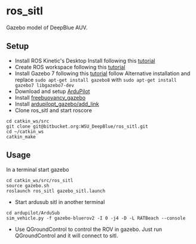 # ros_sitl

Gazebo model of DeepBlue AUV.

## Setup
* Install ROS Kinetic's Desktop Install following this [tutorial](http://wiki.ros.org/kinetic/Installation/Ubuntu)
* Create ROS workspace following this [tutorial](http://wiki.ros.org/ROS/Tutorials/InstallingandConfiguringROSEnvironment)
* Install Gazebo 7 following this [tutorial](http://gazebosim.org/tutorials?tut=install_ubuntu) follow Alternative installation and replace ```sudo apt-get install gazebo8``` with ```sudo apt-get install gazebo7 libgazebo7-dev```
* Download and setup [ArduPilot](git@bitbucket.org:WSU_DeepBlue/ardupilot.git)
* Install [freebuoyancy_gazebo](git@bitbucket.org:WSU_DeepBlue/freebuoyancy_gazebo.git)
* Install [ardupilopt_gazebo/add_link](git@bitbucket.org:WSU_DeepBlue/ardupilot_gazebo.git)
* Clone ros_sitl and start roscore
```
cd catkin_ws/src
git clone git@bitbucket.org:WSU_DeepBlue/ros_sitl.git
cd ~/catkin_ws
catkin_make
```

## Usage
In a terminal start gazebo
```
cd catkin_ws/src/ros_sitl
source gazebo.sh
roslaunch ros_sitl gazebo_sitl.launch
```
* Start ardusub sitl in another terminal
```
cd ardupilot/ArduSub
sim_vehicle.py -f gazebo-bluerov2 -I 0 -j4 -D -L RATBeach --console
```
* Use QGroundControl to control the ROV in gazebo. Just run QGroundControl and it will connect to sitl. 



